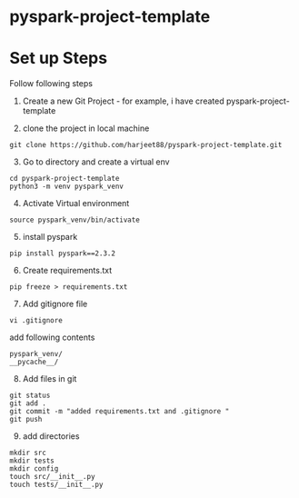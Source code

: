 # pyspark-project-template

# Set up Steps
Follow following steps

1. Create a new Git Project - for example, i have created pyspark-project-template

2. clone the project in local machine
```
git clone https://github.com/harjeet88/pyspark-project-template.git
```
3. Go to directory and create a virtual env
```
cd pyspark-project-template
python3 -m venv pyspark_venv
```
4. Activate Virtual environment
```
source pyspark_venv/bin/activate
```
5. install pyspark
```
pip install pyspark==2.3.2
```
6. Create requirements.txt
```
pip freeze > requirements.txt
```
7. Add gitignore file
  ```
  vi .gitignore
  ```
add following contents
  ```
  pyspark_venv/
  __pycache__/
  ```
8. Add files in git
```
git status
git add .
git commit -m "added requirements.txt and .gitignore "
git push
```

9. add directories
```
mkdir src
mkdir tests
mkdir config
touch src/__init__.py
touch tests/__init__.py
```
